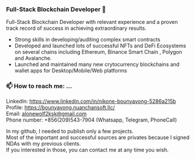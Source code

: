 ### Full-Stack Blockchain Developer 👋

Full-Stack Blockchain Developer with relevant experience and a proven track record of success in achieving extraordinary results. <br/>
- Strong skills in developing/auditing complex smart contracts <br/>
- Developed and launched lots of successful NFTs and DeFi Ecosystems on several chains including Ethereum, Binance Smart Chain , Polygon and Avalanche. <br/>
- Launched and maintained many new crytocurrency blockchains and wallet apps for Desktop/Mobile/Web platforms <br/>

### 📫 How to reach me: ...

LinkedIn: <a href="https://www.linkedin.com/in/nikone-bounyavong-5286a215b" target="_blank">https://www.linkedin.com/in/nikone-bounyavong-5286a215b</a><br/>
Profile: <a href="https://bounyavong.nuanchansoft.llc/" target="_blank">https://bounyavong.nuanchansoft.llc/</a><br/>
Email: <a href="mailto:alonewolf2ksk@gmail.com" target="_blank">alonewolf2ksk@gmail.com</a><br/>
Phone number: +856(209)543-7904 (Whatsapp, Telegram, PhoneCall) <br/>

In my github, I needed to publish only a few projects.<br/>
Most of the important and successful sources are privates because I signed NDAs with my previous clients.<br/>
If you interested in those, you can contact me at any time you wish.<br/>
<br/>
